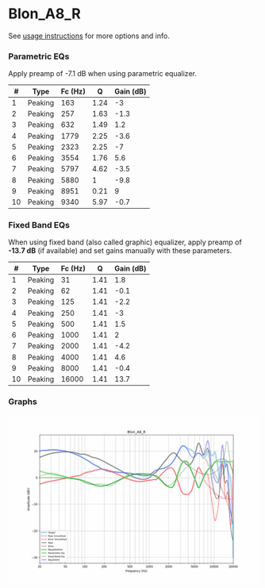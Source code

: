 # Blon_A8_R
See [usage instructions](https://github.com/jaakkopasanen/AutoEq#usage) for more options and info.

### Parametric EQs
Apply preamp of -7.1 dB when using parametric equalizer.

|   # | Type    |   Fc (Hz) |    Q |   Gain (dB) |
|-----|---------|-----------|------|-------------|
|   1 | Peaking |       163 | 1.24 |        -3   |
|   2 | Peaking |       257 | 1.63 |        -1.3 |
|   3 | Peaking |       632 | 1.49 |         1.2 |
|   4 | Peaking |      1779 | 2.25 |        -3.6 |
|   5 | Peaking |      2323 | 2.25 |        -7   |
|   6 | Peaking |      3554 | 1.76 |         5.6 |
|   7 | Peaking |      5797 | 4.62 |        -3.5 |
|   8 | Peaking |      5880 | 1    |        -9.8 |
|   9 | Peaking |      8951 | 0.21 |         9   |
|  10 | Peaking |      9340 | 5.97 |        -0.7 |

### Fixed Band EQs
When using fixed band (also called graphic) equalizer, apply preamp of **-13.7 dB** (if available) and set gains manually with these parameters.

|   # | Type    |   Fc (Hz) |    Q |   Gain (dB) |
|-----|---------|-----------|------|-------------|
|   1 | Peaking |        31 | 1.41 |         1.8 |
|   2 | Peaking |        62 | 1.41 |        -0.1 |
|   3 | Peaking |       125 | 1.41 |        -2.2 |
|   4 | Peaking |       250 | 1.41 |        -3   |
|   5 | Peaking |       500 | 1.41 |         1.5 |
|   6 | Peaking |      1000 | 1.41 |         2   |
|   7 | Peaking |      2000 | 1.41 |        -4.2 |
|   8 | Peaking |      4000 | 1.41 |         4.6 |
|   9 | Peaking |      8000 | 1.41 |        -0.4 |
|  10 | Peaking |     16000 | 1.41 |        13.7 |

### Graphs
![](./Blon_A8_R.png)
